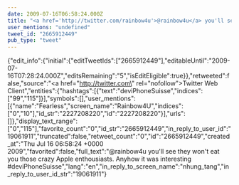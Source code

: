```yaml
---
date: 2009-07-16T06:58:24.000Z
title: "<a href='http://twitter.com/rainbow4u'>@rainbow4u</a> you'll see they won't eat you those crazy Apple enthousiasts. Anyhow it was interesting #deviPhoneSuisse″"
user_mentions: "undefined"
tweet_id: "2665912449"
pub_type: "tweet"
---
```

{"edit_info":{"initial":{"editTweetIds":["2665912449"],"editableUntil":"2009-07-16T07:28:24.000Z","editsRemaining":"5","isEditEligible":true}},"retweeted":false,"source":"<a href=\"http://twitter.com\" rel=\"nofollow\">Twitter Web Client</a>","entities":{"hashtags":[{"text":"deviPhoneSuisse","indices":["99","115"]}],"symbols":[],"user_mentions":[{"name":"Fearless","screen_name":"Rainbow4U","indices":["0","10"],"id_str":"2227208220","id":"2227208220"}],"urls":[]},"display_text_range":["0","115"],"favorite_count":"0","id_str":"2665912449","in_reply_to_user_id":"19061911","truncated":false,"retweet_count":"0","id":"2665912449","created_at":"Thu Jul 16 06:58:24 +0000 2009","favorited":false,"full_text":"@rainbow4u you'll see they won't eat you those crazy Apple enthousiasts. Anyhow it was interesting #deviPhoneSuisse","lang":"en","in_reply_to_screen_name":"nhung_tang","in_reply_to_user_id_str":"19061911"}

